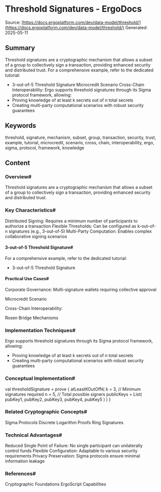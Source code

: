 # Threshold Signatures - ErgoDocs
Source: [https://docs.ergoplatform.com/dev/data-model/threshold/](https://docs.ergoplatform.com/dev/data-model/threshold/)
Generated: 2025-05-11

## Summary
Threshold signatures are a cryptographic mechanism that allows a subset of a group to collectively sign a transaction, providing enhanced security and distributed trust. For a comprehensive example, refer to the dedicated tutorial:
- 3-out-of-5 Threshold Signature Microcredit Scenario Cross-Chain Interoperability: Ergo supports threshold signatures through its Sigma protocol framework, allowing:
- Proving knowledge of at least k secrets out of n total secrets
- Creating multi-party computational scenarios with robust security guarantees

## Keywords
threshold, signature, mechanism, subset, group, transaction, security, trust, example, tutorial, microcredit, scenario, cross, chain, interoperability, ergo, sigma, protocol, framework, knowledge

## Content
### Overview#
Threshold signatures are a cryptographic mechanism that allows a subset of a group to collectively sign a transaction, providing enhanced security and distributed trust.

### Key Characteristics#
Distributed Signing: Requires a minimum number of participants to authorize a transaction
Flexible Thresholds: Can be configured as k-out-of-n signatures (e.g., 3-out-of-5)
Multi-Party Computation: Enables complex collaborative signing scenarios

#### 3-out-of-5 Threshold Signature#
For a comprehensive example, refer to the dedicated tutorial:
- 3-out-of-5 Threshold Signature

#### Practical Use Cases#
Corporate Governance: 
Multi-signature wallets requiring collective approval

Microcredit Scenario


Cross-Chain Interoperability:

Rosen Bridge Mechanisms

### Implementation Techniques#
Ergo supports threshold signatures through its Sigma protocol framework, allowing:
- Proving knowledge of at least k secrets out of n total secrets
- Creating multi-party computational scenarios with robust security guarantees

### Conceptual Implementation#
val thresholdSignature = prove {
  atLeastKOutOfN(
    k = 3,  // Minimum signatures required
    n = 5,  // Total possible signers
    publicKeys = List(
      pubKey1, pubKey2, pubKey3, 
      pubKey4, pubKey5
    )
  )
}

### Related Cryptographic Concepts#
Sigma Protocols
Discrete Logarithm Proofs
Ring Signatures

### Technical Advantages#
Reduced Single Point of Failure: No single participant can unilaterally control funds
Flexible Configuration: Adaptable to various security requirements
Privacy Preservation: Sigma protocols ensure minimal information leakage

### References#
Cryptographic Foundations
ErgoScript Capabilities
